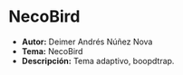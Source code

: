 # NecoBird
- **Autor:** Deimer Andrés Núñez Nova
- **Tema:** NecoBird
- **Descripción:** Tema adaptivo, boopdtrap.
